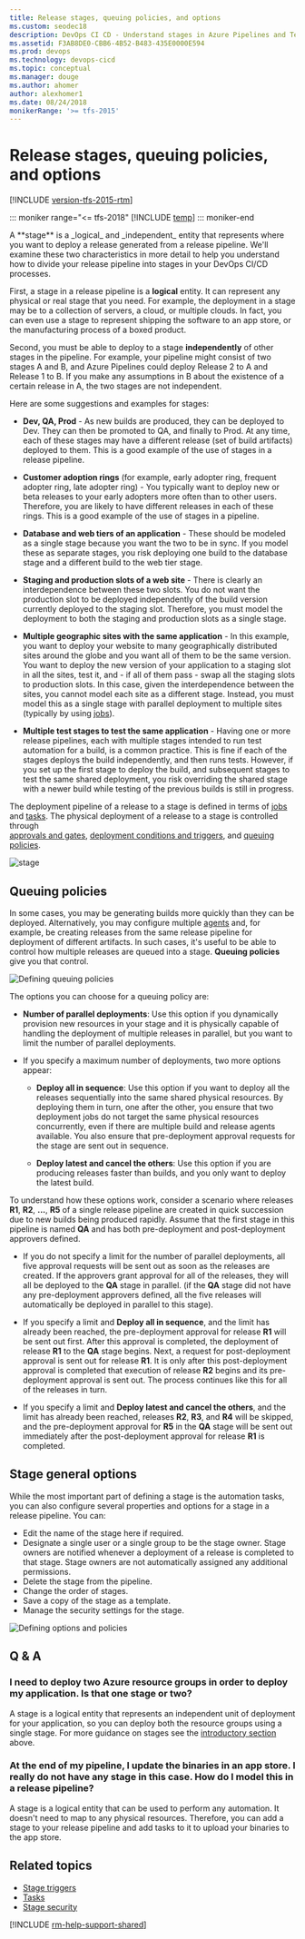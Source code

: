 ```yaml
---
title: Release stages, queuing policies, and options
ms.custom: seodec18
description: DevOps CI CD - Understand stages in Azure Pipelines and Team Foundation Server (TFS)
ms.assetid: F3AB8DE0-CBB6-4B52-B483-435E0000E594
ms.prod: devops
ms.technology: devops-cicd
ms.topic: conceptual
ms.manager: douge
ms.author: ahomer
author: alexhomer1
ms.date: 08/24/2018
monikerRange: '>= tfs-2015'
---
```


# Release stages, queuing policies, and options

[!INCLUDE [version-tfs-2015-rtm](../_shared/version-tfs-2015-rtm.md)]

::: moniker range="<= tfs-2018"
[!INCLUDE [temp](../_shared/concept-rename-note.md)]
::: moniker-end

<a name="introduction"/>
A **stage** is a _logical_ and _independent_ entity that
represents where you want to deploy a release generated from a release
pipeline. We'll examine these two characteristics in more detail
to help you understand how to divide your release pipeline into
stages in your DevOps CI/CD processes.

First, a stage in a release pipeline is a **logical** entity.
It can represent any physical or real stage that you need.
For example, the deployment in a stage may be to a collection of servers,
a cloud, or multiple clouds. In fact, you can even use a stage to represent
shipping the software to an app store, or the manufacturing process of a boxed product.

Second, you must be able to deploy to a stage **independently** of other stages in the pipeline.
For example, your pipeline might consist of two stages A and B, and Azure Pipelines could deploy Release 2
to A and Release 1 to B. If you make any assumptions in B about the existence of a certain release in A, the
two stages are not independent.

Here are some suggestions and examples for stages:

* **Dev, QA, Prod** - As new builds are produced, they can be deployed to Dev. They can then be promoted to QA, and finally to Prod.
  At any time, each of these stages may have a different release (set of build artifacts) deployed to them.
  This is a good example of the use of stages in a release pipeline.

* **Customer adoption rings** (for example, early adopter ring, frequent adopter ring, late adopter ring) -
  You typically want to deploy new or beta releases to your early adopters more often than to other users.
  Therefore, you are likely to have different releases in each of these rings. This is a good example of the use of stages in a pipeline.

* **Database and web tiers of an application** - These should be modeled as a single stage
  because you want the two to be in sync. If you model these as separate stages, you risk
  deploying one build to the database stage and a different build to the web tier stage.

* **Staging and production slots of a web site** - There is clearly an interdependence between these two slots.
  You do not want the production slot to be deployed independently of the build version currently deployed to the
  staging slot. Therefore, you must model the deployment to both the staging and production slots as a single stage.

* **Multiple geographic sites with the same application** - In this example, you want to deploy your website to many geographically distributed sites around the globe
  and you want all of them to be the same version. You want to deploy the new version of your application to a staging slot in all the sites, test it,
  and - if all of them pass - swap all the staging slots to production slots.
  In this case, given the interdependence between the sites, you cannot model each site as a different stage.
  Instead, you must model this as a single stage with parallel deployment to multiple sites
  (typically by using [jobs](../process/phases.md)).

* **Multiple test stages to test the same application** - Having one or more release pipelines,
  each with multiple stages intended to run test automation for a build, is a common practice.
  This is fine if each of the stages deploys the build independently, and then runs tests.
  However, if you set up the first stage to deploy the build, and subsequent stages to test
  the same shared deployment, you risk overriding the shared stage with a newer build while testing
  of the previous builds is still in progress.

<a name="approvals"></a><a name="conditions"></a>
The deployment pipeline of a release to a stage is defined in terms of [jobs](../process/phases.md) and [tasks](../process/tasks.md).
The physical deployment of a release to a stage is controlled through  
[approvals and gates](approvals/index.md), [deployment conditions and triggers](triggers.md#env-triggers),
and [queuing policies](#queuing-policies).

![stage](_img/definition-02.png)

## Queuing policies

In some cases, you may be generating builds more quickly than
they can be deployed. Alternatively, you may configure multiple
[agents](../agents/agents.md) and, for example, be creating releases from the same release pipeline
for deployment of different artifacts. In such cases, it's useful to
be able to control how multiple releases are queued into a
stage. **Queuing policies** give you that control.

![Defining queuing policies](_img/environments-02.png)

The options you can choose for a queuing policy are:

* **Number of parallel deployments**:
  Use this option if you dynamically provision new resources
  in your stage and it is physically capable of handling
  the deployment of multiple releases in parallel, but you want
  to limit the number of parallel deployments.

* If you specify a maximum number of deployments, two more options appear:

  - **Deploy all in sequence**:
    Use this option if you want to deploy all the releases
    sequentially into the same shared physical resources.
    By deploying them in turn, one after the other, you
    ensure that two deployment jobs do not target the same
    physical resources concurrently, even if there are
    multiple build and release agents available. You
    also ensure that pre-deployment approval requests for the
    stage are sent out in sequence.

  - **Deploy latest and cancel the others**:
    Use this option if you are producing releases faster
    than builds, and you only want to deploy the latest build.

To understand how these options work, consider a scenario
where releases **R1**, **R2**, **...**, **R5** of a
single release pipeline are created in quick succession
due to new builds being produced rapidly. Assume that
the first stage in this pipeline is named **QA**
and has both pre-deployment and post-deployment approvers
defined.

* If you do not specify a limit for the number of parallel deployments,
  all five approval requests will be sent out as soon as
  the releases are created. If the approvers grant approval for all of the
  releases, they will all be deployed to the **QA** stage in parallel.
  (if the **QA** stage did not have any pre-deployment
  approvers defined, all the five releases will automatically
  be deployed in parallel to this stage).

* If you specify a limit and **Deploy all in sequence**,
  and the limit has already been reached, the pre-deployment approval for
  release **R1** will be sent out first. After this
  approval is completed, the deployment of release **R1** to the
  **QA** stage begins. Next, a request for
  post-deployment approval is sent out for release **R1**. It is
  only after this post-deployment approval is completed that
  execution of release **R2** begins and its pre-deployment
  approval is sent out. The process continues like this for
  all of the releases in turn.

* If you specify a limit and **Deploy latest and cancel the others**,
  and the limit has already been reached, releases **R2**, **R3**, and **R4** will be
  skipped, and the pre-deployment approval for **R5** in
  the **QA** stage will be sent out immediately
  after the post-deployment approval for release **R1** is completed.

<h2 id="options">Stage general options</h2>

While the most important part of defining a stage is the
automation tasks, you can also configure several properties and options
for a stage in a release pipeline. You can:

* Edit the name of the stage here if required.
* Designate a single user or a single
  group to be the stage owner. Stage owners are
  notified whenever a deployment of a release is completed to that
  stage. Stage owners are not automatically assigned
  any additional permissions.
* Delete the stage from the pipeline.
* Change the order of stages.
* Save a copy of the stage as a template.
* Manage the security settings for the stage.

![Defining options and policies](_img/environments-03.png)

## Q & A

### I need to deploy two Azure resource groups in order to deploy my application. Is that one stage or two?

A stage is a logical entity that represents an independent
unit of deployment for your application, so you can deploy both the
resource groups using a single stage. For more guidance on
stages see the [introductory section](#introduction) above.

### At the end of my pipeline, I update the binaries in an app store. I really do not have any stage in this case. How do I model this in a release pipeline?

A stage is a logical entity that can be used to perform any
automation. It doesn't need to map to any physical resources.
Therefore, you can add a stage to your release pipeline
and add tasks to it to upload your binaries to the app store.

## Related topics

* [Stage triggers](triggers.md#env-triggers)
* [Tasks](../process/tasks.md)
* [Stage security](../policies/permissions.md#release-permissions)

[!INCLUDE [rm-help-support-shared](../_shared/rm-help-support-shared.md)]
